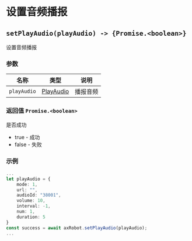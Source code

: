 ﻿# 设置音频播报

## `setPlayAudio(playAudio) -> {Promise.<boolean>}`

设置音频播报

### 参数

| 名称   | 类型   | 说明                     |
| ------ | ------ | ------------------------ |
| `playAudio` | [PlayAudio](../../../Define/Define-PlayAudio) | 播报音频 |

### 返回值 `Promise.<boolean>`

是否成功

* true - 成功
* false - 失败

### 示例

```typescript
...
let playAudio = {
    mode: 1,
    url: "",
    audioId: "38001",
    volume: 10,
    interval: -1,
    num: 1,
    duration: 5
}
const success = await axRobot.setPlayAudio(playAudio);
...
```

